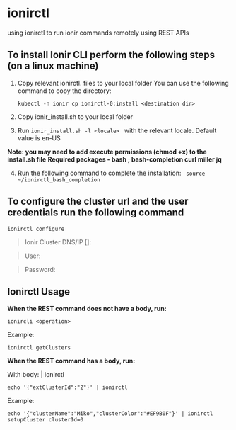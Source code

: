 # ionirctl
using ionirctl to run ionir commands remotely using REST APIs



## To install Ionir CLI perform the following steps (on a linux machine)
1.	Copy relevant ionirctl.<locale> files to your local folder
    You can use the following command to copy the directory:
    
    ``` kubectl -n ionir cp ionirctl-0:install <destination dir> ```
2.	Copy ionir_install.sh to your local folder
3.	Run
    ```ionir_install.sh -l <locale> ```
    with the relevant locale. Default value is en-US



**Note: you may need to add execute permissions (chmod +x) to the install.sh file**
**Required packages - bash ; bash-completion curl miller jq**

4.	Run the following command to complete the installation:
    ``` source ~/ionirctl_bash_completion```


## To configure the cluster url and the user credentials run the following command
``` ionirctl configure ```

> Ionir Cluster DNS/IP []: <cluster-url>
    
> User: <user>
    
> Password: <Password>

## Ionirctl Usage
**When the REST command does not have a body, run:**

``` ionircli <operation> ```

Example: 

``` ionirctl getClusters ```

**When the REST command has a body, run:**

With body: <json> | ionirctl <operation>

``` echo '{"extClusterId":"2"}' | ionirctl ```

Example: 

``` echo '{"clusterName":"Miko","clusterColor":"#EF9B0F"}' | ionirctl setupCluster clusterId=0 ```


